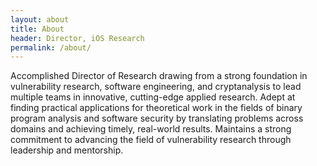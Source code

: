 ```yaml
---
layout: about
title: About
header: Director, iOS Research
permalink: /about/
---
```

Accomplished Director of Research drawing from a strong foundation in vulnerability research, software engineering, and cryptanalysis to lead multiple teams in innovative, cutting-edge applied research.
Adept at finding practical applications for theoretical work in the fields of binary program analysis and software security by translating problems across domains and achieving timely, real-world results.
Maintains a strong commitment to advancing the field of vulnerability research through leadership and mentorship.
